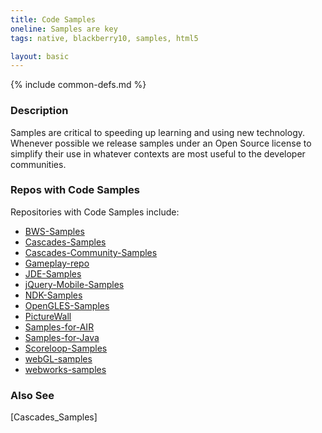 ```yaml
---
title: Code Samples
oneline: Samples are key
tags: native, blackberry10, samples, html5

layout: basic
---
```

{% include common-defs.md %}

### Description
Samples are critical to speeding up learning and using new technology.
Whenever possible we release samples under an Open Source license to simplify
their use in whatever contexts are most useful to the developer communities.

### Repos with Code Samples

Repositories with Code Samples include:
* [BWS-Samples](http://github.com/blackberry/BWS-Samples)
* [Cascades-Samples](http://github.com/blackberry/Cascades-Samples)
* [Cascades-Community-Samples](http://github.com/blackberry/Cascades-Community-Samples)
* [Gameplay-repo](http://github.com/blackberry/Gameplay-repo)
* [JDE-Samples](http://github.com/blackberry/JDE-Samples)
* [jQuery-Mobile-Samples](http://github.com/blackberry/jQuery-Mobile-Samples)
* [NDK-Samples](http://github.com/blackberry/NDK-Samples)
* [OpenGLES-Samples](http://github.com/blackberry/OpenGLES-Samples)
* [PictureWall](http://github.com/blackberry/PictureWall)
* [Samples-for-AIR](http://github.com/blackberry/Samples-for-AIR)
* [Samples-for-Java](http://github.com/blackberry/Samples-for-Java)
* [Scoreloop-Samples](http://github.com/blackberry/Scoreloop-Samples)
* [webGL-samples](http://github.com/blackberry/webGL-samples)
* [webworks-samples](http://github.com/blackberry/webworks-samples)

### Also See
[Cascades_Samples]

